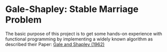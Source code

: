 Gale-Shapley: Stable Marriage Problem
=====================================

The basic purpose of this project is to get some hands-on experience with 
functional programming by implementing a widely known algorithm as described their Paper: [Gale and Shapley (1962)](https://www.eecs.harvard.edu/cs286r/courses/fall09/papers/galeshapley.pdf)

